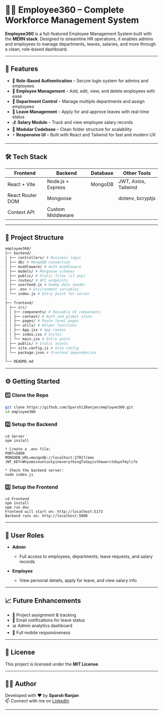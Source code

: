 # 👩‍💼 Employee360 – Complete Workforce Management System

**Employee360** is a full-featured Employee Management System built with the **MERN stack**. Designed to streamline HR operations, it enables admins and employees to manage departments, leaves, salaries, and more through a clean, role-based dashboard.

---

## 🚀 Features

- 🔐 **Role-Based Authentication** – Secure login system for admins and employees
- 👥 **Employee Management** – Add, edit, view, and delete employees with ease
- 🏢 **Department Control** – Manage multiple departments and assign employees
- 📝 **Leave Management** – Apply for and approve leaves with real-time status
- 💰 **Salary Module** – Track and view employee salary records
- 📂 **Modular Codebase** – Clean folder structure for scalability
- ⚡ **Responsive UI** – Built with React and Tailwind for fast and modern UX

---

## 🛠️ Tech Stack

| Frontend              | Backend            | Database | Other Tools          |
|-----------------------|--------------------|----------|----------------------|
| React + Vite          | Node.js + Express  | MongoDB  | JWT, Axios, Tailwind |
| React Router DOM      | Mongoose           |          | dotenv, bcryptjs     |
| Context API           | Custom Middleware  |          |                      |

---

## 📁 Project Structure

```bash
employee360/
├── backend/
│ ├── controllers/ # Business logic
│ ├── db/ # MongoDB connection
│ ├── middleware/ # Auth middleware
│ ├── models/ # Mongoose schemas
│ ├── public/ # Static files (if any)
│ ├── routes/ # API endpoints
│ ├── userSeed.js # Dummy data seeder
│ ├── .env # Environment variables
│ └── index.js # Entry point for server
│
├── frontend/
│ ├── src/
│ │ ├── components/ # Reusable UI components
│ │ ├── context/ # Auth and global state
│ │ ├── pages/ # Route-level pages
│ │ ├── utils/ # Helper functions
│ │ ├── App.jsx # App routes
│ │ ├── index.css # Styles
│ │ └── main.jsx # Entry point
│ ├── public/ # Static assets
│ ├── vite.config.js # Vite config
│ └── package.json # Frontend dependencies
│
└── README.md
```
---

## ⚙️ Getting Started

### 1️⃣ Clone the Repo

```bash
git clone https://github.com/Sparsh11Ranjan/employee360.git
cd employee360
```
### 2️⃣ Setup the Backend

```
cd Server
npm install

* Create a .env file:
PORT=5000
MONGODB_URL=mongodb://localhost:27017/ems
JWT_KEY=WhyamisounluckyineverythingTodayistheworstdayofmylife

* Check the backend server:
node index.js
```
### 3️⃣ Setup the Frontend
```
cd Frontend
npm install
npm run dev
Frontend will start on: http://localhost:5173
Backend runs on: http://localhost:5000
```


---

## 🔐 User Roles

- **Admin**
  - Full access to employees, departments, leave requests, and salary records

- **Employee**
  - View personal details, apply for leave, and view salary info

---

## 📈 Future Enhancements

- 📁 Project assignment & tracking  
- 📧 Email notifications for leave status  
- 📊 Admin analytics dashboard  
- 📱 Full mobile responsiveness  

---

## 📄 License

This project is licensed under the **MIT License**.

---

## 👩‍💻 Author

Developed with ❤️ by **Sparsh Ranjan**  
📫 Connect with me on [LinkedIn](https://www.linkedin.com/in/sparsh-ranjan-b57514289?utm_source=share&utm_campaign=share_via&utm_content=profile&utm_medium=android_app)

---

